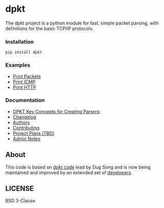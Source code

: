
# dpkt

The dpkt project is a python module for fast, simple packet parsing, with definitions for the basic TCP/IP protocols.

### Installation
```
pip install dpkt
```

### Examples
- [Print Packets](print_packets.md)
- [Print ICMP](print_icmp.md)
- [Print HTTP](print_http_requests.md)

### Documentation
- [DPKT Key Concepts for Creating Parsers](creating_parsers.md)
- [Changelog](changelog.md)
- [Authors](authors.md)
- [Contributing](contributing.md)
- [Project Plans (TBD)](plans.md)
- [Admin Notes](admin_notes.md)

## About
This code is based on [dpkt code](https://code.google.com/p/dpkt/) lead by Dug Song and is now being maintained and improved by an extended set of [developers](https://github.com/kbandla/dpkt/graphs/contributors).

## LICENSE

BSD 3-Clause
